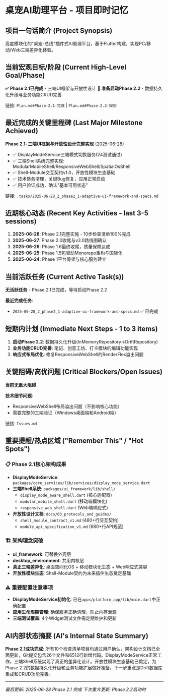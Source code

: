 # 桌宠AI助理平台 - 项目即时记忆

## 项目一句话简介 (Project Synopsis)
高度模块化的"桌宠-总线"插件式AI助理平台，基于Flutter构建，实现PC/移动/Web三端差异化体验。

## 当前宏观目标/阶段 (Current High-Level Goal/Phase)
**✅ Phase 2.1已完成** - 三端UI框架与开放性设计
**🎯 准备启动Phase 2.2** - 数据持久化升级与业务功能CRUD完善

链接: `Plan.md#Phase-2.1-完成` | `Plan.md#Phase-2.2-规划`

## 最近完成的关键里程碑 (Last Major Milestone Achieved)
**Phase 2.1: 三端UI框架与开放性设计完整实现** (2025-06-28)
- ✅ DisplayModeService三端模式切换服务(24测试通过)
- ✅ 三端Shell系统完整实现: ModularMobileShell/ResponsiveWebShell/SpatialOsShell
- ✅ Shell-Module交互契约v1.0，开放性模块生态基础
- ✅ 技术债务清理，关键Bug修复，应用正常启动
- ✅ 用户验证成功，确认"基本可用状态"

链接: `.tasks/2025-06-28_2_phase2_1-adaptive-ui-framework-and-specs.md`

## 近期核心动态 (Recent Key Activities - last 3-5 sessions)
1. **2025-06-28**: Phase 2.1完整实施 - 10步检查清单100%完成
2. **2025-06-27**: Phase 2.0收尾与v3.0路线图确认 
3. **2025-06-26**: Phase 1.6最终收尾，质量保障达成
4. **2025-06-25**: Phase 1.5包驱动Monorepo重构与国际化
5. **2025-06-24**: Phase 1平台骨架与核心服务建立

## 当前活跃任务 (Current Active Task(s))
**无活跃任务** - Phase 2.1已完成，等待启动Phase 2.2

**最近完成任务**: 
- `2025-06-28_2_phase2_1-adaptive-ui-framework-and-specs.md` ✅ 已完成

## 短期内计划 (Immediate Next Steps - 1 to 3 items)
1. **启动Phase 2.2**: 数据持久化升级(InMemoryRepository→DriftRepository)
2. **业务功能CRUD完善**: 笔记、创意工坊、打卡模块的编辑功能实现
3. **响应式布局优化**: 修复ResponsiveWebShell的RenderFlex溢出问题

## 关键阻碍/高优问题 (Critical Blockers/Open Issues)
**当前无重大阻碍**

**技术细节问题**:
- ResponsiveWebShell布局溢出问题（不影响核心功能）
- 需要完整的三端验证（Windows桌面端和Android端）

链接: `Issues.md`

## 重要提醒/热点区域 ("Remember This" / "Hot Spots")
### 📋 Phase 2.1核心架构成果
- **DisplayModeService**: `packages/core_services/lib/services/display_mode_service.dart`
- **三端Shell系统**: `packages/ui_framework/lib/shell/`
  - `display_mode_aware_shell.dart` (核心适配器)
  - `modular_mobile_shell.dart` (移动端模块化)
  - `responsive_web_shell.dart` (Web端响应式)
- **开放性设计文档**: `docs/03_protocols_and_guides/`
  - `shell_module_contract_v1.md` (480+行交互契约)
  - `module_api_specification_v1.md` (680+行API规范)

### 🏗️ 架构理念突破
- **ui_framework**: 可替换外壳层
- **desktop_environment**: 共用内核层
- **真正三端差异化**: 桌面空间化OS + 移动模块化生态 + Web响应式兼容
- **开放性模块生态**: Shell-Module契约为未来插件生态奠定基础

### ⚠️ 重要配置注意事项
- **DisplayModeService初始化**: 已在`apps/platform_app/lib/main.dart`中正确配置
- **应用生命周期管理**: 确保服务正确清理，防止内存泄漏
- **三端测试覆盖**: 4个Widget测试文件需定期维护和更新

## AI内部状态摘要 (AI's Internal State Summary)
**Phase 2.1成功完成**: 所有10个检查清单项目均通过用户确认，架构设计文档已全面更新，Git提交包含26个文件和6512行新增代码。DisplayModeService正常工作，三端Shell系统实现了真正的差异化设计。开放性模块生态基础已奠定，为Phase 2.2的数据持久化升级和业务功能扩展做好准备。下一步重点是Drift数据库集成和CRUD功能完善。

---
*最后更新: 2025-06-28 Phase 2.1 完成*
*下次重大更新: Phase 2.2启动时*
